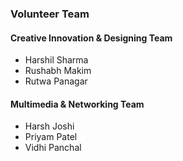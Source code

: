 ### Volunteer Team
#### Creative Innovation & Designing Team
* Harshil Sharma
* Rushabh Makim
* Rutwa Panagar
#### Multimedia & Networking Team
* Harsh Joshi
* Priyam Patel
* Vidhi Panchal
